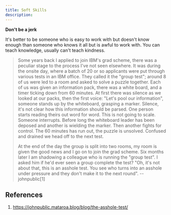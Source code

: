 ```yaml
---
title: Soft Skills
description:
---
```


**Don't be a jerk**

It's better to be someone who is easy to work with but doesn't know enough than someone who knows it all but is awful to work with. You can teach knowledge, usually can't teach kindness.

> Some years back I applied to join IBM's grad scheme, there was a  peculiar stage to the process I've not seen elsewhere. It was during the onsite day, where a batch of 20 or so applicants were put through  various tests in an IBM office. They called it the "group test"; around 8 of us were led to a room and asked to solve a puzzle together. Each of  us was given an information pack, there was a white board, and a timer  ticking down from 60 minutes. At first there was silence as we looked at our packs, then the first voice: "Let's pool our information", someone  stands up by the whiteboard, grasping a marker. Silence, it's not clear  how this information should be parsed. One person starts reading theirs  out word for word. This is not going to scale. Someone interrupts.  Before long the whiteboard leader has been deposed and another is  wielding the marker.  Then another fights for control. The 60 minutes  has run out, the puzzle is unsolved. Confused and drained we head off to the next test.
>
> At the end of the day the group is split into two rooms, my room is  given the good news and I go on to join the grad scheme. Six months  later I am shadowing a colleague who is running the "group test". I  asked him if he'd ever seen a group complete the test? "Oh, it's not  about that, this is an asshole test. You see who turns into an asshole  under pressure and they don't make it to the next round". -- johnpublic[1]

## References

1. https://johnpublic.mataroa.blog/blog/the-asshole-test/